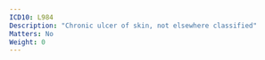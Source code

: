 ```yaml
---
ICD10: L984
Description: "Chronic ulcer of skin, not elsewhere classified"
Matters: No
Weight: 0
---
```

